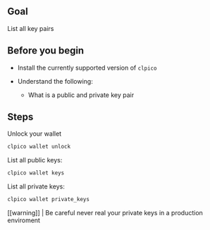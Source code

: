 ## Goal

List all key pairs

## Before you begin

* Install the currently supported version of `clpico`

* Understand the following:
  * What is a public and private key pair

## Steps

Unlock your wallet

```sh
clpico wallet unlock
```

List all public keys:

```sh
clpico wallet keys
```

List all private keys:

```sh
clpico wallet private_keys

```

[[warning]]
| Be careful never real your private keys in a production enviroment
